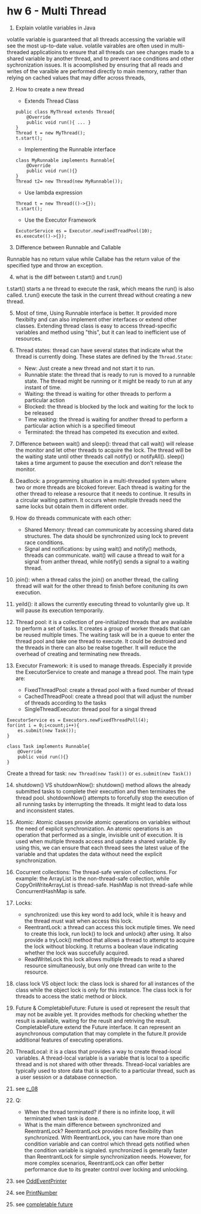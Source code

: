# hw 6 - Multi Thread
1. Explain volatile variables in Java

volatile variable is guaranteed that all threads accessing the variable will see the most up-to-date value. volatile vairables are often used in multi-threaded applicatioins to ensure that all threads can see changes made to a shared variable by another thread, and to prevent race conditions and other sychronization issues. It is acoomplished by ensuring that all reads and writes of the varaible are performed directly to main memory, rather than relying on cached values that may differ across threads,

2. How to create a new thread
    - Extends Thread Class
    ```
    public class MyThread extends Thread{
        @Override 
        public void run(){ ... }
    }
    Thread t = new MyThread();
    t.start();
    ```
    - Implementing the Runnable interface
    ```
    class MyRunnable implements Runnable{
        @Override
        public void run(){}
    }
    Thread t2= new Thread(new MyRunnable());
    ```
    - Use lambda expression
    ```
    Thread t = new Thread(()->{});
    t.start();
    ```
    - Use the Executor Framework
    ```
    ExcutorService es = Executor.newFixedTreadPool(10);
    es.execute(()->{});
    ```

3. Difference between Runnable and Callable

Runnable has no return value while Callabe has the return value of the specified type and throw an exception.

4. what is the diff between t.start() and t.run()

t.start() starts a ne thread to execute the rask, which means the run() is also called.
t.run() execute the task in the current thread without creating a new thread.

5. Most of time, Using Runnable interface is better. It provided more flexibilty and can also implement other interfaces or extend other classes. Extending thread class is easy to access thread-specific variables and method using "this", but it can lead to inefficient use of resources.

6. Thread states: thread can have several states that indicate what the thread is currently doing. These states are defined by the `Thread.State`:
    - New: Just create a new thread and not start it to run.
    - Runnable state: the thread that is ready to run is moved to a runnable state. The thread might be running or it might be ready to run at any instant of time. 
    - Waiting: the thread is waiting for other threads to perform a particular action
    - Blocked: the thread is blocked by the lock and waiting for the lock to be released
    - Time waiting: the thread is waiting for another thread to perform a particular action which is a specified timeout
    - Terminated: the thread has competed its execution and exited.

7. Difference between wait() and sleep(): thread that call wait() will release the monitor and let other threads to acquire the lock. The thread will be the waiting state until other threads call notify() or notifyAll(). sleep() takes a time argument to pause the execution and don't release the monitor. 

8. Deadlock: a programming situation in a multi-threaded system where two or more threads are blcoked forever. Each thread is waiting for the other thread to release a resource that it needs to continue. It results in a circular waiting pattern. It occurs when multiple threads need the same locks but obtain them in different order. 

9. How do threads communicate with each other:
    - Shared Memory: thread can communicate by accessing shared data structures. The data should be synchronized using lock to prevent race conditions.
    - Signal and notifications: by using wait() and notify() methods, threads can communicate. wait() will cause a thread to wait for a signal from anther thread, while notify() sends a signal to a waiting thread.

10. join(): when a thread calss the join() on another thread, the calling thread will wait for the other thread to finish before conituning its own execution.

11. yeild(): it allows the currently executing thread to voluntarily give up. It will pause its execution temporarily.

12. Thread pool: it is a collection of pre-initialized threads that are available to perform a set of tasks. It creates a group of worker threads that can be reused multiple times. The waiting task will be in a queue to enter the thread pool and take one thread to execute. It could be destroied and the threads in there can also be realse together. It will reduce the overhead of creating and terminating new threads.

13. Executor Framework: it is used to manage threads. Especially it provide the ExecutorService to create and manage a thread pool. The main type are:
    - FixedThreadPool: create a thread pool with a fixed number of thread
    - CachedThreadPool: create a thread pool that will adjust the number of threads according to the tasks
    - SingleThreadExecutor: thread pool for a singal thread 
```
ExecutorService es = Executors.newFixedThreadPoll(4);
for(int i = 0;i<count;i++){
    es.submit(new Task());
}

class Task implements Runnable{
    @Override
    public void run(){}
}
```
Create a thread for task: `new Thread(new Task())` or `es.submit(new Task())`

14. shutdown() VS shutdownNow(): shutdown() method allows the already submitted tasks to complete their executtion and then terminates the thread pool. shotdownNow() attempts to forcefully stop the execution of all running tasks by interrupting the threads. It might lead to data loss and inconsistent states.

15. Atomic: Atomic classes provide atomic operations on variables without the need of explicit synchronization. An atomic operations is an operation that performed as a single, invisible unit of execution. It is used when multiple threads access and update a shared variable. By using this, we can ensure that each thread sees the latest value of the variable and that updates the data without need the explicit synchronization.

16. Cocurrent collections: The thread-safe version of collections. For example:  the ArrayList is the non-thread-safe collection, while CopyOnWriteArrayList is thread-safe. HashMap is not thread-safe while ConcurrentHashMap is safe.

17. Locks:
    - synchronized: use this key word to add lock, while it is heavy and the thread must wait when access this lock.
    - ReentrantLock: a thread can access this lock mutiple times. We need to create this lock, run lock() to lock and unlock() after using. It also provide a tryLock() method that allows a thread to attempt to acquire the lock without blocking. It returns a boolean vlaue indicating whether the lock was succefully acquired.
    - ReadWriteLock this lock allows multiple threads to read a shared resource simultaneously, but only one thread can write to the resource. 

18. class lock VS object lock: the class lock is shared for all instances of the class while the object lock is only for this instance. The class lock is for threads to access the static method or block.

19. Future & CompletableFuture: Future is used ot represent the result that may not be avaible yet. It provides methods for checking whether the result is available, waiting for the reuslt and retriving the result. CompletableFuture extend the Future interface. It can represent an asynchronous computation that may complete in the future.It provide additional features of executing operations.

20. ThreadLocal: it is a class that provides a way to create thread-local variables. A thread-local variable is a variable that is local to a specific thread and is not shared with other threads. Thread-local variables are typically used to store data that is specific to a particular thread, such as a user session or a database connection.

20. see [c_08](/Coding//MavenProject/src/main/java/hw6/multi_thread/)

21. Q:
    - When the thread terminated? if there is no infinite loop, it will terminated when task is done.
    - What is the main difference between synchronized and ReentrantLock? ReentrantLock provides more flexibility than synchronized. With ReentrantLock, you can have more than one condition variable and can control which thread gets notified when the condition variable is signaled. synchronized is generally faster than ReentrantLock for simple synchronization needs. However, for more complex scenarios, ReentrantLock can offer better performance due to its greater control over locking and unlocking.

21. see [OddEventPrinter](/Coding//MavenProject/src/main/java/hw6/multi_thread/c05_waitNotify/)

21. see [PrintNumber](/Coding//MavenProject/src/main/java/hw6/multi_thread/exercise/PrintNumber.java)

21. see [completable future](/Coding//MavenProject/src/main/java/hw6/multi_thread/exercise/)